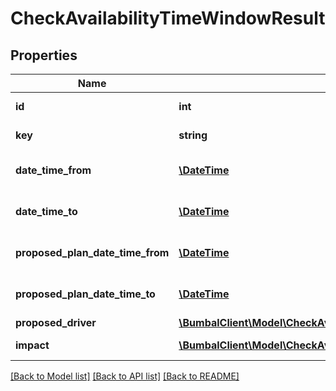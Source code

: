 # CheckAvailabilityTimeWindowResult

## Properties
Name | Type | Description | Notes
------------ | ------------- | ------------- | -------------
**id** | **int** | Identifier for the time window | [optional] 
**key** | **string** | Unique key for the time window | [optional] 
**date_time_from** | [**\DateTime**](\DateTime.md) | Start date and time of the time window | [optional] 
**date_time_to** | [**\DateTime**](\DateTime.md) | End date and time of the time window | [optional] 
**proposed_plan_date_time_from** | [**\DateTime**](\DateTime.md) | Proposed start date and time for the plan | [optional] 
**proposed_plan_date_time_to** | [**\DateTime**](\DateTime.md) | Proposed end date and time for the plan | [optional] 
**proposed_driver** | [**\BumbalClient\Model\CheckAvailabilityTimeWindowResultProposedDriver**](CheckAvailabilityTimeWindowResultProposedDriver.md) |  | [optional] 
**impact** | [**\BumbalClient\Model\CheckAvailabilityTimeWindowResultImpact[]**](CheckAvailabilityTimeWindowResultImpact.md) | Class PlannerController | [optional] 

[[Back to Model list]](../README.md#documentation-for-models) [[Back to API list]](../README.md#documentation-for-api-endpoints) [[Back to README]](../README.md)


